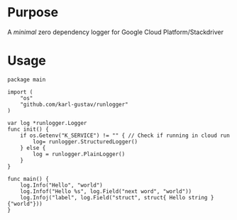 Purpose
=======
A _minimal_ zero dependency logger for Google Cloud Platform/Stackdriver

Usage
=====
```
package main

import (
	"os"
	"github.com/karl-gustav/runlogger"
)

var log *runlogger.Logger
func init() {
	if os.Getenv("K_SERVICE") != "" { // Check if running in cloud run
		log= runlogger.StructuredLogger()
	} else {
		log = runlogger.PlainLogger()
	}
}

func main() {
	log.Info("Hello", "world")
	log.Infof("Hello %s", log.Field("next word", "world"))
	log.Infoj("label", log.Field("struct", struct{ Hello string }{"world"}))
}
```

